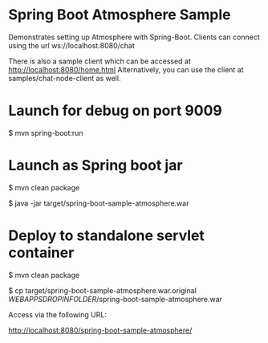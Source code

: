 Spring Boot Atmosphere Sample
==================
Demonstrates setting up Atmosphere with Spring-Boot.
Clients can connect using the url ws://localhost:8080/chat


There is also a sample client which can be accessed at [http://localhost:8080/home.html](http://localhost:8080/)
Alternatively, you can use the client at samples/chat-node-client as well.

Launch for debug on port 9009
======
$ mvn spring-boot:run

Launch as Spring boot jar
======
$ mvn clean package

$ java -jar target/spring-boot-sample-atmosphere.war

Deploy to standalone servlet container
======
$ mvn clean package

$ cp target/spring-boot-sample-atmosphere.war.original $WEBAPPSDROPINFOLDER$/spring-boot-sample-atmosphere.war

Access via the following URL:

[http://localhost:8080/spring-boot-sample-atmosphere/](http://localhost:8080/spring-boot-sample-atmosphere/)